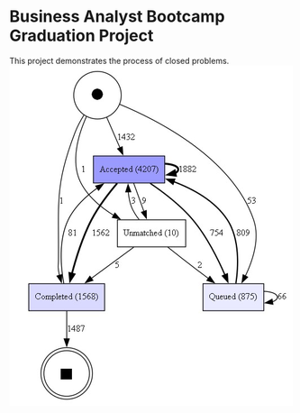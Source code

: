 # Business Analyst Bootcamp Graduation Project
This project demonstrates the process of closed problems.
![Closed-Problems](https://raw.githubusercontent.com/vedatgngr/Business-Analyst/main/Closed-Problems.jpg)
